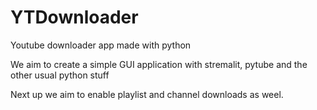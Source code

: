 # YTDownloader

Youtube downloader app made with python

We aim to create a simple GUI application with stremalit, pytube and the other usual python stuff

Next up we aim to enable playlist and channel downloads as weel.
